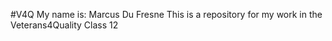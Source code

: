#V4Q My name is: Marcus Du Fresne This is a repository for my work in the Veterans4Quality Class 12
